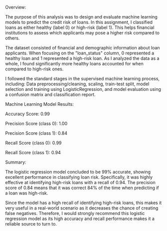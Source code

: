 Overview:

The purpose of this analysis was to design and evaluate machine learning models to predict the credit risk of loans. In this assignment, I classified loans as either healthy (label 0) or high-risk (label 1). This helps financial institutions to assess which applicants may pose a higher risk compared to others. 

The dataset consisted of financial and demographic information about loan applicants. When focusing on the "loan_status" column, 0 represented a healthy loan and 1 represented a high-risk loan. As I analyzed the data as a whole, I found significantly more healthy loans accounted for when compared to high-risk ones.

I followed the standard stages in the supervised machine learning process, including:
Data preprocessing/cleaning,
scaling,
train-test split,
model selection and training using LogisticRegression, and
model evaluation using a confusion matrix and classification report.

Machine Learning Model Results:

Accuracy Score: 0.99

Precision Score (class 0): 1.00

Precision Score (class 1): 0.84

Recall Score (class 0): 0.99

Recall Score (class 1): 0.94


Summary:

The logistic regression model concluded to be 99% accurate, showing excellent performance in classifying loan risk. Specifically, it was highly effective at identifying high-risk loans with a recall of 0.94. The precision score of 0.84 means that it was correct 84% of the time when predicting if a loan was high-risk.  

Since the model has a high recall of identifying high-risk loans, this makes it very useful in a real-world scenario as it decreases the chance of creating false negatives. Therefore, I would strongly recommend this logistic regression model as its high accuracy and recall performance makes it a reliable source to turn to. 
